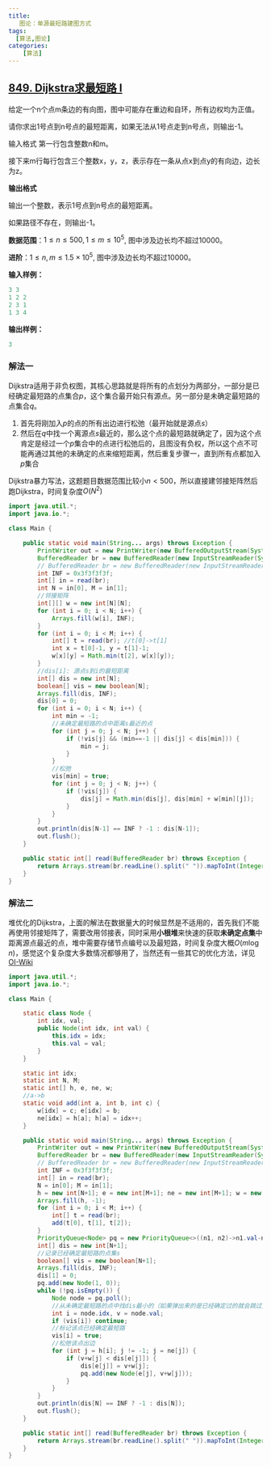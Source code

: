 ```yaml
---
title: 
   图论：单源最短路建图方式
tags: 
  [算法,图论]
categories:
    [算法]
---
```


## [849. Dijkstra求最短路 I](https://www.acwing.com/problem/content/851/)

给定一个n个点m条边的有向图，图中可能存在重边和自环，所有边权均为正值。

请你求出1号点到n号点的最短距离，如果无法从1号点走到n号点，则输出-1。

输入格式
第一行包含整数n和m。

接下来m行每行包含三个整数x，y，z，表示存在一条从点x到点y的有向边，边长为z。

**输出格式**

输出一个整数，表示1号点到n号点的最短距离。

如果路径不存在，则输出-1。

**数据范围**：$1≤n≤500, 1≤m≤10^5$, 图中涉及边长均不超过10000。

**进阶**：$1≤n,m≤1.5×10^5$, 图中涉及边长均不超过10000。

**输入样例：**
```c
3 3
1 2 2
2 3 1
1 3 4
```
**输出样例：**
```c
3
```
### 解法一
Dijkstra适用于非负权图，其核心思路就是将所有的点划分为两部分，一部分是已经确定最短路的点集合$p$，这个集合最开始只有源点。另一部分是未确定最短路的点集合$q$。

1. 首先将刚加入$p$的点的所有出边进行松弛（最开始就是源点$s$）
2. 然后在$q$中找一个离源点$s$最近的，那么这个点的最短路就确定了，因为这个点肯定是经过一个$p$集合中的点进行松弛后的，且图没有负权，所以这个点不可能再通过其他的未确定的点来缩短距离，然后重复步骤一，直到所有点都加入$p$集合

Dijkstra暴力写法，这题题目数据范围比较小$n<500$，所以直接建邻接矩阵然后跑Dijkstra，时间复杂度$O(N^2)$
```java
import java.util.*;
import java.io.*;

class Main {

    public static void main(String... args) throws Exception {
        PrintWriter out = new PrintWriter(new BufferedOutputStream(System.out));
        BufferedReader br = new BufferedReader(new InputStreamReader(System.in));
        // BufferedReader br = new BufferedReader(new InputStreamReader(new FileInputStream("./input.txt")));
        int INF = 0x3f3f3f3f;
        int[] in = read(br);
        int N = in[0], M = in[1];
        //邻接矩阵
        int[][] w = new int[N][N];
        for (int i = 0; i < N; i++) {
            Arrays.fill(w[i], INF);
        }
        for (int i = 0; i < M; i++) {
            int[] t = read(br); //t[0]->t[1]
            int x = t[0]-1, y = t[1]-1;
            w[x][y] = Math.min(t[2], w[x][y]);
        }
        //dis[i]: 源点s到i的最短距离
        int[] dis = new int[N];
        boolean[] vis = new boolean[N];
        Arrays.fill(dis, INF);
        dis[0] = 0;
        for (int i = 0; i < N; i++) {
            int min = -1;
            //未确定最短路的点中距离s最近的点
            for (int j = 0; j < N; j++) {
                if (!vis[j] && (min==-1 || dis[j] < dis[min])) {
                    min = j;
                }
            }
            //松弛
            vis[min] = true;
            for (int j = 0; j < N; j++) {
                if (!vis[j]) {
                    dis[j] = Math.min(dis[j], dis[min] + w[min][j]);
                }
            }
        }
        out.println(dis[N-1] == INF ? -1 : dis[N-1]);
        out.flush();
    }

    public static int[] read(BufferedReader br) throws Exception {
        return Arrays.stream(br.readLine().split(" ")).mapToInt(Integer::parseInt).toArray();
    }
}
```

### 解法二
堆优化的Dijkstra，上面的解法在数据量大的时候显然是不适用的，首先我们不能再使用邻接矩阵了，需要改用邻接表，同时采用**小根堆**来快速的获取**未确定点集**中距离源点最近的点，堆中需要存储节点编号以及最短路，时间复杂度大概$O(m\log n)$，感觉这个复杂度大多数情况都够用了，当然还有一些其它的优化方法，详见[OI-Wiki](https://oi-wiki.org/graph/shortest-path/#dijkstra)
```java
import java.util.*;
import java.io.*;

class Main {

    static class Node {
        int idx, val;
        public Node(int idx, int val) {
            this.idx = idx;
            this.val = val;
        }
    }

    static int idx;
    static int N, M;
    static int[] h, e, ne, w;
    //a->b
    static void add(int a, int b, int c) {
        w[idx] = c; e[idx] = b; 
        ne[idx] = h[a]; h[a] = idx++;
    }

    public static void main(String... args) throws Exception {
        PrintWriter out = new PrintWriter(new BufferedOutputStream(System.out));
        BufferedReader br = new BufferedReader(new InputStreamReader(System.in));
        // BufferedReader br = new BufferedReader(new InputStreamReader(new FileInputStream("./input.txt")));
        int INF = 0x3f3f3f3f;
        int[] in = read(br);
        N = in[0]; M = in[1];
        h = new int[N+1]; e = new int[M+1]; ne = new int[M+1]; w = new int[M+1];
        Arrays.fill(h, -1);
        for (int i = 0; i < M; i++) {
            int[] t = read(br);
            add(t[0], t[1], t[2]);
        }
        PriorityQueue<Node> pq = new PriorityQueue<>((n1, n2)->n1.val-n2.val);
        int[] dis = new int[N+1];
        //记录已经确定最短路的点集s
        boolean[] vis = new boolean[N+1];
        Arrays.fill(dis, INF);
        dis[1] = 0;
        pq.add(new Node(1, 0));
        while (!pq.isEmpty()) {
            Node node = pq.poll();
            //从未确定最短路的点中找dis最小的（如果弹出来的是已经确定过的就会跳过）
            int i = node.idx, v = node.val;
            if (vis[i]) continue;
            //标记该点已经确定最短路
            vis[i] = true;
            //松弛该点出边
            for (int j = h[i]; j != -1; j = ne[j]) {
                if (v+w[j] < dis[e[j]]) {
                    dis[e[j]] = v+w[j];
                    pq.add(new Node(e[j], v+w[j]));
                }
            }
        }
        out.println(dis[N] == INF ? -1 : dis[N]);
        out.flush();
    }

    public static int[] read(BufferedReader br) throws Exception {
        return Arrays.stream(br.readLine().split(" ")).mapToInt(Integer::parseInt).toArray();
    }
}
```